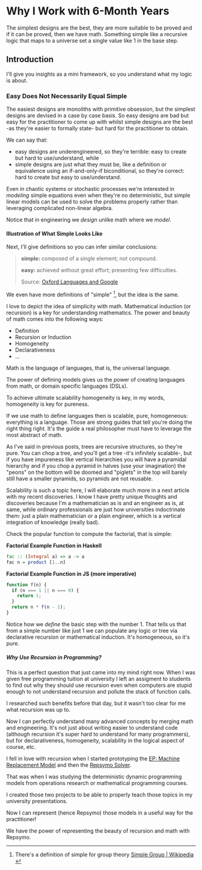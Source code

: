 <!-- Copyright (c) 2022 Tobias Briones. All rights reserved. -->
<!-- SPDX-License-Identifier: CC-BY-4.0 -->
<!-- This file is part of https://github.com/tobiasbriones/blog -->

# Why I Work with 6-Month Years

The simplest designs are the best, they are more suitable to be proved and
if it can be proved, then we have math. Something simple like a recursive
logic that maps to a universe set a single value like 1 in the base step.

## Introduction

I'll give you insights as a mini framework, so you understand what my logic 
is about.

### Easy Does Not Necessarily Equal Simple

The easiest designs are monoliths with primitive obsession, but the simplest 
designs are devised in a case by case basis. So easy designs are bad but easy 
for the practitioner to come up with whilst simple designs are the best -as
they're easier to formally state- but hard for the practitioner to obtain.

We can say that:

- easy designs are underengineered, so they're terrible: easy to create but hard
  to use/understand, while
- simple designs are just what they must be, like a definition or 
  equivalence using an if-and-only-if biconditional, so they're correct: 
  hard to create but easy to use/understand.

Even in chaotic systems or stochastic processes we're interested in 
*modeling* simple equations even when they're no deterministic, but simple
linear models can be used to solve the problems properly rather than leveraging
complicated non-linear algebra.

Notice that in engineering we *design* unlike math where we *model*.

#### Illustration of What Simple Looks Like

Next, I'll give definitions so you can infer similar conclusions:

> **simple:** composed of a single element; not compound.
>
> **easy:** achieved without great effort; presenting few difficulties.
>
> Source: [Oxford Languages and Google](https://languages.oup.com/google-dictionary-en)


We even have more definitions of "simple" [^1], but the idea is the same.

[^1]: There's a definition of simple for group theory
    [Simple Group \| Wikipedia ](https://en.wikipedia.org/wiki/Simple_group)

I love to depict the idea of simplicity with math. Mathematical induction
(or recursion) is a key for understanding mathematics. The power and beauty
of math comes into the following ways:

- Definition
- Recursion or Induction
- Homogeneity
- Declarativeness
- ...

Math is the language of languages, that is, the universal language.

The power of defining models gives us the power of creating languages from math,
or domain specific languages (DSLs).

To achieve ultimate scalability homogeneity is key, in my words, homogeneity
is key for pureness.

If we use math to define languages then is scalable, pure, homogeneous:
everything is a language. Those are strong guides that tell you're doing the
right thing right. It's the guide a real philosopher must have to leverage
the most abstract of math.

As I've said in previous posts, trees are recursive structures, so they're
pure. You can chop a tree, and you'll get a tree -it's infinitely scalable-,
but if you have impureness like vertical hierarchies you will have a
pyramidal hierarchy and if you chop a pyramid in halves (use your imagination)
the "peons" on the bottom will be doomed and "piglets" in the top will
barely still have a smaller pyramids, so pyramids are not reusable.

Scalability is such a topic here, I will elaborate much more in a next article
with my recent discoveries. I know I have pretty unique thoughts and
discoveries because I'm a mathematician as is and an engineer as is, at same,
while ordinary professionals are just how universities indoctrinate them:
just a plain mathematician or a plain engineer, which is a vertical
integration of knowledge (really bad).

Check the popular function to compute the factorial, that is simple:

**Factorial Example Function in Haskell**

```haskell
fac :: (Integral a) => a -> a
fac n = product [1..n]
```

**Factorial Example Function in JS (more imperative)**

```js
function f(n) {
  if (n === 1 || n === 0) {
    return 1;
  }
  return n * f(n - 1);
}
```

Notice how we *define* the basic step with the number 1. That tells us that
from a simple number like just 1 we can populate any logic or tree via
declarative recursion or mathematical induction. It's homogeneous, so it's pure.

##### Why Use Recursion in Programming?

This is a perfect question that just came into my mind right now. When I was
given free programming tuition at university I left an assigment to
students to find out why they should use recursion even when computers are
stupid enough to not understand recursion and pollute the stack of function
calls.

I researched such benefits before that day, but it wasn't too clear for me
what recursion was up to.

Now I can perfectly understand many advanced concepts by merging math and
engineering. It's not just about writing easier to understand code
(although recursion it's super hard to understand for many programmers), but
for declarativeness, homogeneity, scalability in the logical aspect of
course, etc.

I fell in love with recursion when I started prototyping the
[EP: Machine Replacement Model](https://github.com/tobiasbriones/ep-machine-replacement-model)
and then the [Repsymo Solver](https://repsymo.com).

That was when I was studying the deterministic dynamic programming models from
operations research or mathematical programming courses.

I created those two projects to be able to properly teach those topics in my
university presentations.

Now I can represent (hence Repsymo) those models in a useful way for the
practitioner!

We have the power of representing the beauty of recursion and math with Repsymo.

